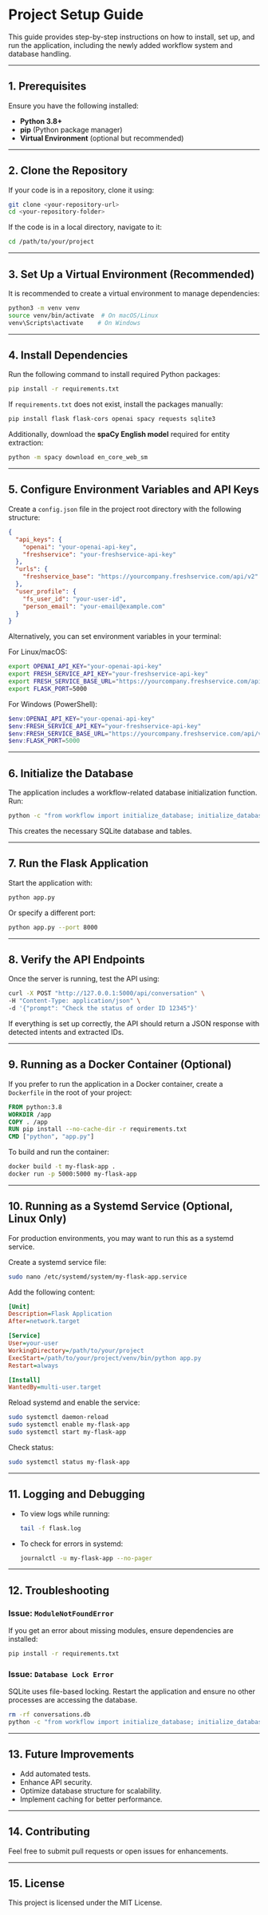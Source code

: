 # Project Setup Guide

This guide provides step-by-step instructions on how to install, set up, and run the application, including the newly added workflow system and database handling.

---

## **1. Prerequisites**
Ensure you have the following installed:
- **Python 3.8+**
- **pip** (Python package manager)
- **Virtual Environment** (optional but recommended)

---

## **2. Clone the Repository**
If your code is in a repository, clone it using:
```bash
git clone <your-repository-url>
cd <your-repository-folder>
```
If the code is in a local directory, navigate to it:
```bash
cd /path/to/your/project
```

---

## **3. Set Up a Virtual Environment (Recommended)**
It is recommended to create a virtual environment to manage dependencies:
```bash
python3 -m venv venv
source venv/bin/activate  # On macOS/Linux
venv\Scripts\activate    # On Windows
```

---

## **4. Install Dependencies**
Run the following command to install required Python packages:
```bash
pip install -r requirements.txt
```
If `requirements.txt` does not exist, install the packages manually:
```bash
pip install flask flask-cors openai spacy requests sqlite3
```
Additionally, download the **spaCy English model** required for entity extraction:
```bash
python -m spacy download en_core_web_sm
```

---

## **5. Configure Environment Variables and API Keys**
Create a `config.json` file in the project root directory with the following structure:
```json
{
  "api_keys": {
    "openai": "your-openai-api-key",
    "freshservice": "your-freshservice-api-key"
  },
  "urls": {
    "freshservice_base": "https://yourcompany.freshservice.com/api/v2"
  },
  "user_profile": {
    "fs_user_id": "your-user-id",
    "person_email": "your-email@example.com"
  }
}
```
Alternatively, you can set environment variables in your terminal:

For Linux/macOS:
```bash
export OPENAI_API_KEY="your-openai-api-key"
export FRESH_SERVICE_API_KEY="your-freshservice-api-key"
export FRESH_SERVICE_BASE_URL="https://yourcompany.freshservice.com/api/v2"
export FLASK_PORT=5000
```
For Windows (PowerShell):
```powershell
$env:OPENAI_API_KEY="your-openai-api-key"
$env:FRESH_SERVICE_API_KEY="your-freshservice-api-key"
$env:FRESH_SERVICE_BASE_URL="https://yourcompany.freshservice.com/api/v2"
$env:FLASK_PORT=5000
```

---

## **6. Initialize the Database**
The application includes a workflow-related database initialization function. Run:
```bash
python -c "from workflow import initialize_database; initialize_database()"
```
This creates the necessary SQLite database and tables.

---

## **7. Run the Flask Application**
Start the application with:
```bash
python app.py
```
Or specify a different port:
```bash
python app.py --port 8000
```

---

## **8. Verify the API Endpoints**
Once the server is running, test the API using:
```bash
curl -X POST "http://127.0.0.1:5000/api/conversation" \
-H "Content-Type: application/json" \
-d '{"prompt": "Check the status of order ID 12345"}'
```
If everything is set up correctly, the API should return a JSON response with detected intents and extracted IDs.

---

## **9. Running as a Docker Container (Optional)**
If you prefer to run the application in a Docker container, create a `Dockerfile` in the root of your project:
```dockerfile
FROM python:3.8
WORKDIR /app
COPY . /app
RUN pip install --no-cache-dir -r requirements.txt
CMD ["python", "app.py"]
```
To build and run the container:
```bash
docker build -t my-flask-app .
docker run -p 5000:5000 my-flask-app
```

---

## **10. Running as a Systemd Service (Optional, Linux Only)**
For production environments, you may want to run this as a systemd service.

Create a systemd service file:
```bash
sudo nano /etc/systemd/system/my-flask-app.service
```

Add the following content:
```ini
[Unit]
Description=Flask Application
After=network.target

[Service]
User=your-user
WorkingDirectory=/path/to/your/project
ExecStart=/path/to/your/project/venv/bin/python app.py
Restart=always

[Install]
WantedBy=multi-user.target
```

Reload systemd and enable the service:
```bash
sudo systemctl daemon-reload
sudo systemctl enable my-flask-app
sudo systemctl start my-flask-app
```
Check status:
```bash
sudo systemctl status my-flask-app
```

---

## **11. Logging and Debugging**
- To view logs while running:
  ```bash
  tail -f flask.log
  ```
- To check for errors in systemd:
  ```bash
  journalctl -u my-flask-app --no-pager
  ```

---

## **12. Troubleshooting**
### Issue: `ModuleNotFoundError`
If you get an error about missing modules, ensure dependencies are installed:
```bash
pip install -r requirements.txt
```
### Issue: `Database Lock Error`
SQLite uses file-based locking. Restart the application and ensure no other processes are accessing the database.
```bash
rm -rf conversations.db
python -c "from workflow import initialize_database; initialize_database()"
```

---

## **13. Future Improvements**
- Add automated tests.
- Enhance API security.
- Optimize database structure for scalability.
- Implement caching for better performance.

---

## **14. Contributing**
Feel free to submit pull requests or open issues for enhancements.

---

## **15. License**
This project is licensed under the MIT License.

